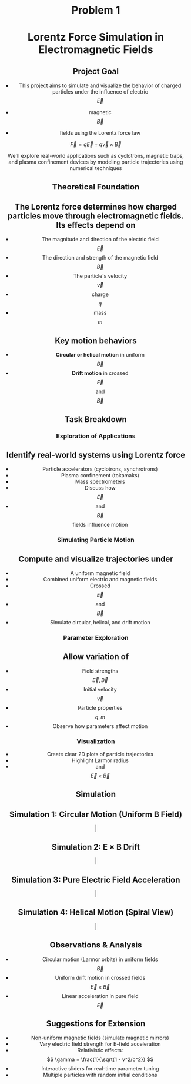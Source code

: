 # Problem 1
# Lorentz Force Simulation in Electromagnetic Fields
## Project Goal
- This project aims to simulate and visualize the behavior of charged particles under the influence of electric $$ \vec{E} $$ 

- magnetic $$ \vec{B} $$ 
 
 - fields using the Lorentz force law

$$
\vec{F} = q\vec{E} + q\vec{v} \times \vec{B}
$$

We'll explore real-world applications such as cyclotrons, magnetic traps, and plasma confinement devices by modeling particle trajectories using numerical techniques

## Theoretical Foundation
## The Lorentz force determines how charged particles move through electromagnetic fields. Its effects depend on

- The magnitude and direction of the electric field $$ \vec{E} $$
- The direction and strength of the magnetic field $$ \vec{B} $$
- The particle's velocity $$ \vec{v} $$ 
- charge $$ q $$
- mass $$ m $$

## Key motion behaviors

- **Circular or helical motion** in uniform $$ \vec{B} $$ 
- **Drift motion** in crossed $$ \vec{E} $$ and $$ \vec{B} $$ 

## Task Breakdown

### Exploration of Applications
## Identify real-world systems using Lorentz force
  - Particle accelerators (cyclotrons, synchrotrons)
  - Plasma confinement (tokamaks)
  - Mass spectrometers
- Discuss how $$ \vec{E} $$
- and $$ \vec{B} $$ fields influence motion

### Simulating Particle Motion
## Compute and visualize trajectories under
  - A uniform magnetic field
  - Combined uniform electric and magnetic fields
  - Crossed $$ \vec{E} $$ 
  - and $$ \vec{B} $$ 
- Simulate circular, helical, and drift motion

### Parameter Exploration
## Allow variation of
  - Field strengths $$ \vec{E}, \vec{B} $$
  - Initial velocity $$ \vec{v} $$
  - Particle properties $$ q, m $$
- Observe how parameters affect motion

### Visualization
- Create clear 2D plots of particle trajectories  
- Highlight Larmor radius
- and $$ \vec{E} \times \vec{B} $$ 


## Simulation 
<!DOCTYPE html>
<html lang="en">
<head>
  <meta charset="UTF-8">
  <title>Multiple Lorentz Simulations</title>
  <style>
    body { font-family: Arial, background: #f4f4f4; text-align: center; }
    canvas { border: 1px solid #aaa; margin: 20px; background: white; }
  </style>
</head>
<body>
  <h2>Simulation 1: Circular Motion (Uniform B Field)</h2>
  <canvas id="canvas1" width="720" height="600"></canvas>

  <h2>Simulation 2: E × B Drift</h2>
  <canvas id="canvas2" width="720" height="600"></canvas>

  <h2>Simulation 3: Pure Electric Field Acceleration</h2>
  <canvas id="canvas3" width="720" height="400"></canvas>

  <h2>Simulation 4: Helical Motion (Spiral View)</h2>
  <canvas id="canvas4" width="720" height="600"></canvas>

  <script>
    const steps = 2000;

    // ----------- SIMULATION 1 -----------
    const ctx1 = document.getElementById("canvas1").getContext("2d");
    let pos1 = { x: 400, y: 150 }, vel1 = { x: 2, y: 0 };
    const B1 = 1, E1 = { x: 0, y: 0 }, dt1 = 0.1;

    function simulate1() {
      ctx1.beginPath(); ctx1.moveTo(pos1.x, pos1.y);
      for (let i = 0; i < steps; i++) {
        const ax = vel1.y * B1, ay = -vel1.x * B1;
        vel1.x += ax * dt1; vel1.y += ay * dt1;
        pos1.x += vel1.x * dt1; pos1.y += vel1.y * dt1;
        ctx1.lineTo(pos1.x, pos1.y);
      }
      ctx1.strokeStyle = '#007bff'; ctx1.stroke();
    }

    // ----------- SIMULATION 2 -----------
    const ctx2 = document.getElementById("canvas2").getContext("2d");
    let pos2 = { x: 400, y: 150 }, vel2 = { x: 0, y: 0 };
    const E2 = { x: 1, y: 0 }, B2 = 1, dt2 = 0.1;

    function simulate2() {
      ctx2.beginPath(); ctx2.moveTo(pos2.x, pos2.y);
      for (let i = 0; i < steps; i++) {
        const ax = E2.x + vel2.y * B2, ay = E2.y - vel2.x * B2;
        vel2.x += ax * dt2; vel2.y += ay * dt2;
        pos2.x += vel2.x * dt2; pos2.y += vel2.y * dt2;
        ctx2.lineTo(pos2.x, pos2.y);
      }
      ctx2.strokeStyle = '#FF5733'; ctx2.stroke();
    }

    // ----------- SIMULATION 3 -----------
    const ctx3 = document.getElementById("canvas3").getContext("2d");
    let pos3 = { x: 100, y: 150 }, vel3 = { x: 0, y: 0 };
    const E3 = { x: 0.5, y: 0 }, dt3 = 0.1;

    function simulate3() {
      ctx3.beginPath(); ctx3.moveTo(pos3.x, pos3.y);
      for (let i = 0; i < steps; i++) {
        vel3.x += E3.x * dt3; vel3.y += E3.y * dt3;
        pos3.x += vel3.x * dt3; pos3.y += vel3.y * dt3;
        ctx3.lineTo(pos3.x, pos3.y);
      }
      ctx3.strokeStyle = '#28a745'; ctx3.stroke();
    }

    // ----------- SIMULATION 4 -----------
    const ctx4 = document.getElementById("canvas4").getContext("2d");
    let x4 = 0, y4 = 0, z4 = 0;
    let vx4 = 2, vy4 = 2, vz4 = 1;
    const Bz4 = 1, dt4 = 0.1, scale4 = 5;

    function simulate4() {
      ctx4.beginPath();
      ctx4.moveTo(400 + x4 * scale4, 200 + z4 * scale4); // spiral effect in x-z

      for (let i = 0; i < steps; i++) {
        const ax = vy4 * Bz4;
        const ay = -vx4 * Bz4;

        vx4 += ax * dt4;
        vy4 += ay * dt4;

        x4 += vx4 * dt4;
        y4 += vy4 * dt4;
        z4 += vz4 * dt4;

        ctx4.lineTo(400 + x4 * scale4, 200 + z4 * scale4);
      }

      ctx4.strokeStyle = '#6f42c1';
      ctx4.lineWidth = 2;
      ctx4.stroke();
    }

    // Run all simulations
    simulate1();
    simulate2();
    simulate3();
    simulate4();
  </script>
</body>
</html>


## Observations & Analysis

- Circular motion (Larmor orbits) in uniform fields  $$ \vec{B} $$ 
- Uniform drift motion in crossed fields   $$ \vec{E} \times \vec{B} $$ 
- Linear acceleration in pure field $$ \vec{E} $$ 

## Suggestions for Extension

- Non-uniform magnetic fields (simulate magnetic mirrors)  
- Vary electric field strength for E-field acceleration  
- Relativistic effects:  
  $$ \gamma = \frac{1}{\sqrt{1 - v^2/c^2}} $$
- Interactive sliders for real-time parameter tuning  
- Multiple particles with random initial conditions

